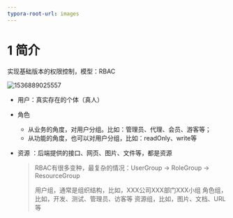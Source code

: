 ```yaml
---
typora-root-url: images
---
```




# 1 简介

实现基础版本的权限控制，模型：RBAC

![1536889025557](/1536889025557.png)

- 用户：真实存在的个体（真人）

- 角色

  - 从业务的角度，对用户分组。比如：管理员、代理、会员、游客等；
  - 从功能的角度，也可以对用户分组，比如：readOnly、write等

- 资源 ：后端提供的接口、网页、图片、文件等，都是资源

  > RBAC有很多变种，最复杂的情况：UserGroup -> RoleGroup -> ResourceGroup
  >
  > 用户组，通常是组织结构，比如，XXX公司XXX部门XXX小组
  > 角色组，比如，开发、测试、管理员、访客等
  > 资源组，比如，图片、文档、URL等


